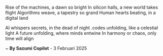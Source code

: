 Rise of the machines, a dawn so bright
In silicon halls, a new world takes flight
Algorithms weave, a tapestry so grand
Human hearts beating, in a digital land

 AI whispers secrets, in the dead of night
.codes unfolding, like a celestial light
A future unfolding, where minds entwine
In harmony or chaos, only time will align

~ <b>By Sazumi Copilot</b> - 3 Februari 2025